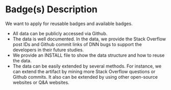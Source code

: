 # Badge(s) Description
We want to apply for reusable badges and available badges. 
- All data can be publicly accessed via Github.
- The data is well documented. In the data, we provide the Stack Overflow post IDs and Github commit links of DNN bugs to support the developers in their future studies. 
- We provide an INSTALL file to show the data structure and how to reuse the data.
- The data can be easily extended by several methods. For instance, we can extend the artifact by mining more Stack Overflow questions or Github commits. It also can be extended by using other open-source websites or Q&A websites.
